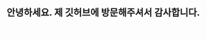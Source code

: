 ## 안녕하세요. 제 깃허브에 방문해주셔서 감사합니다.

<span style="color:white">부산광역시에 거주하고 있으며, FE 개발자를 희망하고 있습니다.</span>
